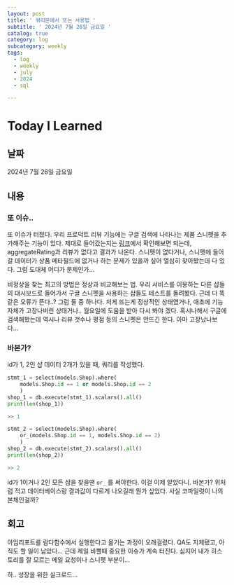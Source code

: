 ```yaml
---
layout: post
title: ' 쿼리문에서 또는 사용법 '
subtitle: ' 2024년 7월 26일 금요일 '
catalog: true
category: log
subcategory: weekly
tags:
  - log
  - weekly
  - july
  - 2024
  - sql

---
```


# Today I Learned

## 날짜

2024년 7월 26일 금요일

## 내용

### 또 이슈..

 또 이슈가 터졌다. 우리 프로덕트 리뷰 기능에는 구글 검색에 나타나는 제품 스니펫을 추가해주는 기능이 있다. 제대로 들어갔는지는 [링크](https://search.google.com/test/rich-results)에서 확인해보면 되는데, aggregateRating과 리뷰가 없다고 결과가 나온다. 스니펫이 없다거나, 스니펫에 들어갈 데이터가 상품 메타필드에 없거나 하는 문제가 있을까 싶어 열심히 찾아봤는데 다 있다. 그럼 도대체 어디가 문제인가…

 비정상을 찾는 최고의 방법은 정상과 비교해보는 법. 우리 서비스를 이용하는 다른 샵들의 대시보드로 들어가서 구글 스니펫을 사용하는 샵들도 테스트를 돌려봤다. 근데 다 똑같은 오류가 뜬다..? 그럼 둘 중 하나다. 저게 뜨는게 정상적인 상태였거나, 애초에 기능 자체가 고장나버린 상태거나.. 월요일에 도움을 받아 다시 봐야 겠다. 혹시나해서 구글에 검색해봤는데 역시나 리뷰 갯수나 평점 등의 스니펫은 안뜨긴 한다. 아마 고장났나보다…

### 바본가?

id가 1, 2인 샵 데이터 2개가 있을 때, 쿼리를 작성했다.

```python
stmt_1 = select(models.Shop).where(
	models.Shop.id == 1 or models.Shop.id == 2
	)
shop_1 = db.execute(stmt_1).scalars().all()
print(len(shop_1))

>> 1

stmt_2 = select(models.Shop).where(
	or_(models.Shop.id == 1, models.Shop.id == 2)
	)
shop_2 = db.execute(stmt_2).scalars().all()
print(len(shop_2))

>> 2
```

id가 1이거나 2인 모든 샵을 찾을땐 `or_` 를 써야한다. 이걸 이제 알았다니. 바본가? 위처럼 적고 데이터베이스랑 결과값이 다르게 나오길래 뭔가 싶었다. 사실 코파일럿이 나의 본체인걸까?

 

## 회고

아임리포트를 람다함수에서 실행한다고 옮기는 과정이 오래걸렸다. QA도 지체됐고, 아직도 할 일이 남았다… 근데 제일 바쁠때 중요한 이슈가 계속 터진다. 심지어 내가 히스토리를 잘 모르는 메일 요청이나 스니펫 부분이… 

하.. 성장을 위한 실크로드…